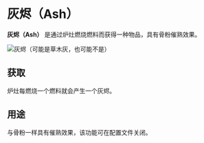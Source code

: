 # 灰烬（Ash）

**灰烬（Ash）** 是通过炉灶燃烧燃料而获得一种物品，具有骨粉催熟效果。

![&#x7070;&#x70EC;&#xFF08;&#x53EF;&#x80FD;&#x662F;&#x8349;&#x6728;&#x7070;&#xFF0C;&#x4E5F;&#x53EF;&#x80FD;&#x4E0D;&#x662F;&#xFF09;](https://github.com/RoitoLeonine/After-the-Drizzle-Document/tree/f09ee40743ceb9089c719ed2e07e33f650111b52/.gitbook/assets/ash.png)

## 获取

炉灶每燃烧一个燃料就会产生一个灰烬。

## 用途

与骨粉一样具有催熟效果，该功能可在配置文件关闭。

